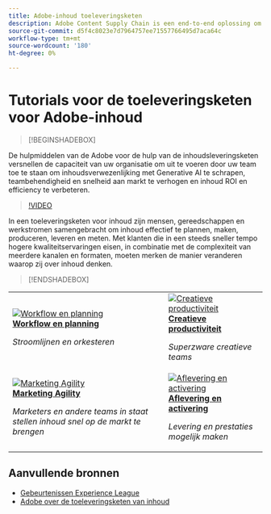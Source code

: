 ```yaml
---
title: Adobe-inhoud toeleveringsketen
description: Adobe Content Supply Chain is een end-to-end oplossing om uw toeleveringsketen van inhoud te versnellen en te vereenvoudigen met generatieve AI en intelligente automatisering.
source-git-commit: d5f4c8023e7d7964757ee71557766495d7aca64c
workflow-type: tm+mt
source-wordcount: '180'
ht-degree: 0%

---
```



# Tutorials voor de toeleveringsketen voor Adobe-inhoud

>[!BEGINSHADEBOX]

De hulpmiddelen van de Adobe voor de hulp van de inhoudsleveringsketen versnellen de capaciteit van uw organisatie om uit te voeren door uw team toe te staan om inhoudsverwezenlijking met Generative AI te schrapen, teambehendigheid en snelheid aan markt te verhogen en inhoud ROI en efficiency te verbeteren.

>[!VIDEO](https://video.tv.adobe.com/v/3424114?quality=12&learn=on)

In een toeleveringsketen voor inhoud zijn mensen, gereedschappen en werkstromen samengebracht om inhoud effectief te plannen, maken, produceren, leveren en meten. Met klanten die in een steeds sneller tempo hogere kwaliteitservaringen eisen, in combinatie met de complexiteit van meerdere kanalen en formaten, moeten merken de manier veranderen waarop zij over inhoud denken.

>[!ENDSHADEBOX]

<table>
    <tr style="border: 0;">
      <td>
        <a href="https://experienceleague.adobe.com/docs/content-supply-chain-learn/tutorials/workflow-and-planning.html">
        <img alt="Workflow en planning" src="./../assets/planning-workflow.webp">
        </a>
        <div>
        <a href="https://experienceleague.adobe.com/docs/content-supply-chain-learn/tutorials/workflow-and-planning.html">
        <strong>Workflow en planning</strong>
        </a>
        </div>
        <p>
        <em>Stroomlijnen en orkesteren</em>
        <p>
      </td>
      <td>
        <a href="https://experienceleague.adobe.com/docs/content-supply-chain-learn/tutorials/creative-productivity.html">
        <img alt="Creatieve productiviteit" src="./../assets/creative-productivity.png">
        </a>
        <div>
        <a href="https://experienceleague.adobe.com/docs/content-supply-chain-learn/tutorials/creative-productivity.html">
        <strong>Creatieve productiviteit</strong>
        </a>
        </div>
        <p>
        <em>Superzware creatieve teams</em>
        <p>
      </td>
    </tr>
    <tr style="border: 0;">
      <td>
        <a href="https://experienceleague.adobe.com/docs/content-supply-chain-learn/tutorials/marketing-agility.html">
        <img alt="Marketing Agility" src="./../assets/marketing-agility.webp">
        </a>
        <div>
        <a href="https://experienceleague.adobe.com/docs/content-supply-chain-learn/tutorials/marketing-agility.html">
        <strong>Marketing Agility</strong>
        </a>
        </div>
        <p>
        <em>Marketers en andere teams in staat stellen inhoud snel op de markt te brengen</em>
        <p>
      </td>
      <td>
        <a href="https://experienceleague.adobe.com/docs/content-supply-chain-learn/tutorials/delivery-and-activation.html">
        <img alt="Aflevering en activering" src="./../assets/content-activation-analytics.webp">
        </a>
        <div>
        <a href="https://experienceleague.adobe.com/docs/content-supply-chain-learn/tutorials/delivery-and-activation.html">
        <strong>Aflevering en activering</strong>
        </a>
        </div>
        <p>
        <em>Levering en prestaties mogelijk maken</em>
        <p>
      </td>
    </tr>
</table>

## Aanvullende bronnen

* [Gebeurtenissen Experience League](https://experienceleague.adobe.com/events/)
* [Adobe over de toeleveringsketen van inhoud](https://business.adobe.com/resources/webinars/adobe-on-the-content-supply-chain.html)
